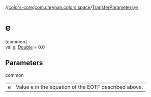 //[colors-core](../../../index.md)/[com.chrynan.colors.space](../index.md)/[TransferParameters](index.md)/[e](e.md)

# e

[common]\
val [e](e.md): [Double](https://kotlinlang.org/api/latest/jvm/stdlib/kotlin/-double/index.html) = 0.0

## Parameters

common

| | |
|---|---|
| e | Value e in the equation of the EOTF described above. |
